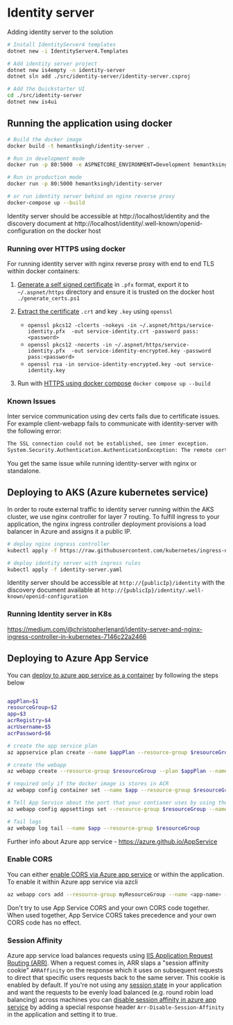 # Identity server

Adding identity server to the solution

```sh
# Install IdentityServer4 templates
dotnet new -i IdentityServer4.Templates

# Add identity server project
dotnet new is4empty -n identity-server
dotnet sln add ./src/identity-server/identity-server.csproj

# Add the Quickstarter UI
cd ./src/identity-server
dotnet new is4ui
```

## Running the application using docker

```sh
# Build the docker image
docker build -t hemantksingh/identity-server .

# Run in development mode
docker run -p 80:5000 -e ASPNETCORE_ENVIRONMENT=Development hemantksingh/identity-server

# Run in production mode
docker run -p 80:5000 hemantksingh/identity-server

# or run identity server behind an nginx reverse proxy
docker-compose up --build
```

Identity server should be accessible at http://localhost/identity and the discovery document at http://localhost/identity/.well-known/openid-configuration on the docker host


### Running over HTTPS using docker

For running identity server with nginx reverse proxy with end to end TLS within docker containers:

1. [Generate a self signed certificate](https://docs.microsoft.com/en-us/dotnet/core/additional-tools/self-signed-certificates-guide) in `.pfx` format, export it to `~/.aspnet/https` directory and ensure it is trusted on the docker host `./generate_certs.ps1`
2. [Extract the certificate](https://www.ibm.com/docs/en/arl/9.7?topic=certification-extracting-certificate-keys-from-pfx-file) `.crt` and key `.key` using `openssl`
    * `openssl pkcs12 -clcerts -nokeys -in ~/.aspnet/https/service-identity.pfx  -out service-identity.crt -password pass:<password>`
    * `openssl pkcs12 -nocerts -in ~/.aspnet/https/service-identity.pfx  -out service-identity-encrypted.key -password pass:<password>`
    * `openssl rsa -in service-identity-encrypted.key -out service-identity.key`

3. Run with [HTTPS using docker compose](https://docs.microsoft.com/en-us/aspnet/core/security/docker-compose-https?view=aspnetcore-3.1) `docker compose up --build`

### Known Issues

Inter service communication using dev certs fails due to certificate issues. For example client-webapp fails to communicate with identity-server with the following error:

```sh
The SSL connection could not be established, see inner exception.
System.Security.Authentication.AuthenticationException: The remote certificate is invalid because of errors in the certificate chain: PartialChain
```

You get the same issue while running identity-server with nginx or standalone.

## Deploying to AKS (Azure kubernetes service)

In order to route external traffic to identity server running within the AKS cluster, we use nginx controller for layer 7 routing. To fulfill ingress to your application, the nginx ingress controller deployment provisions a load balancer in Azure and assigns it a public IP.

```sh
# deploy nginx ingress controller
kubectl apply -f https://raw.githubusercontent.com/kubernetes/ingress-nginx/controller-0.32.0/deploy/static/provider/cloud/deploy.yaml

# deploy identity server with ingress rules
kubectl apply -f identity-server.yaml
```

Identity server should be accessible at `http://{publicIp}/identity` with the discovery document available at `http://{publicIp}/identity/.well-known/openid-configuration`

### Running Identity server in K8s

https://medium.com/@christopherlenard/identity-server-and-nginx-ingress-controller-in-kubernetes-7146c22a2466

## Deploying to Azure App Service 

You can [deploy to azure app service as a container](https://docs.microsoft.com/en-us/azure/app-service/containers/tutorial-custom-docker-image) by following the steps below

```sh

appPlan=$1
resourceGroup=$2
app=$3
acrRegistry=$4
acrUsername=$5
acrPassword=$6

# create the app service plan
az appservice plan create --name $appPlan --resource-group $resourceGroup --sku S1 --is-linux

# create the webapp
az webapp create --resource-group $resourceGroup --plan $appPlan --name $app --multicontainer-config-type compose --multicontainer-config-file docker-compose.yml

# required only if the docker image is stores in ACR
az webapp config container set --name $app --resource-group $resourceGroup --docker-custom-image-name $acrRegistry.azurecr.io/pmsaas/$app:latest --docker-registry-server-url https://$acrRegistry.azurecr.io --docker-registry-server-user $acrUsername --docker-registry-server-password $acrPassword

# Tell App Service about the port that your contianer uses by using the WEBSITES_PORT app setting. It is required if the docker container runs on a custom port other than 80
az webapp config appsettings set --resource-group $resourceGroup --name $app --settings WEBSITES_PORT=5000 ASPNETCORE_ENVIRONMENT=Development

# Tail logs
az webapp log tail --name $app --resource-group $resourceGroup
```
Further info about Azure app service - https://azure.github.io/AppService

### Enable CORS

You can either [enable CORS via Azure app service](https://docs.microsoft.com/en-us/azure/app-service/app-service-web-tutorial-rest-api#enable-cors) or within the application. To enable it within Azure app service via azcli

```sh
az webapp cors add --resource-group myResourceGroup --name <app-name> --allowed-origins 'http://localhost:5000'
```

Don't try to use App Service CORS and your own CORS code together. When used together, App Service CORS takes precedence and your own CORS code has no effect.

### Session Affinity 

Azure app service load balances requests using [IIS Application Request Routing (ARR)](https://www.iis.net/downloads/microsoft/application-request-routing). When a request comes in, ARR slaps a "session affinity cookie" `ARRAffinity` on the response which it uses on subsequent requests to direct that specific users requests back to the same server.  This cookie is enabled by default. If you're not using any [session state](https://docs.microsoft.com/en-us/aspnet/core/fundamentals/app-state?view=aspnetcore-3.1#session-state) in your application and want the requests to be evenly load balanced (e.g. round robin load balancing) across machines you can [disable session affinity in azure app service](https://dzone.com/articles/disabling-session-affinity-in-azure-app-service-we) by adding a special response header `Arr-Disable-Session-Affinity` in the application and setting it to true.


